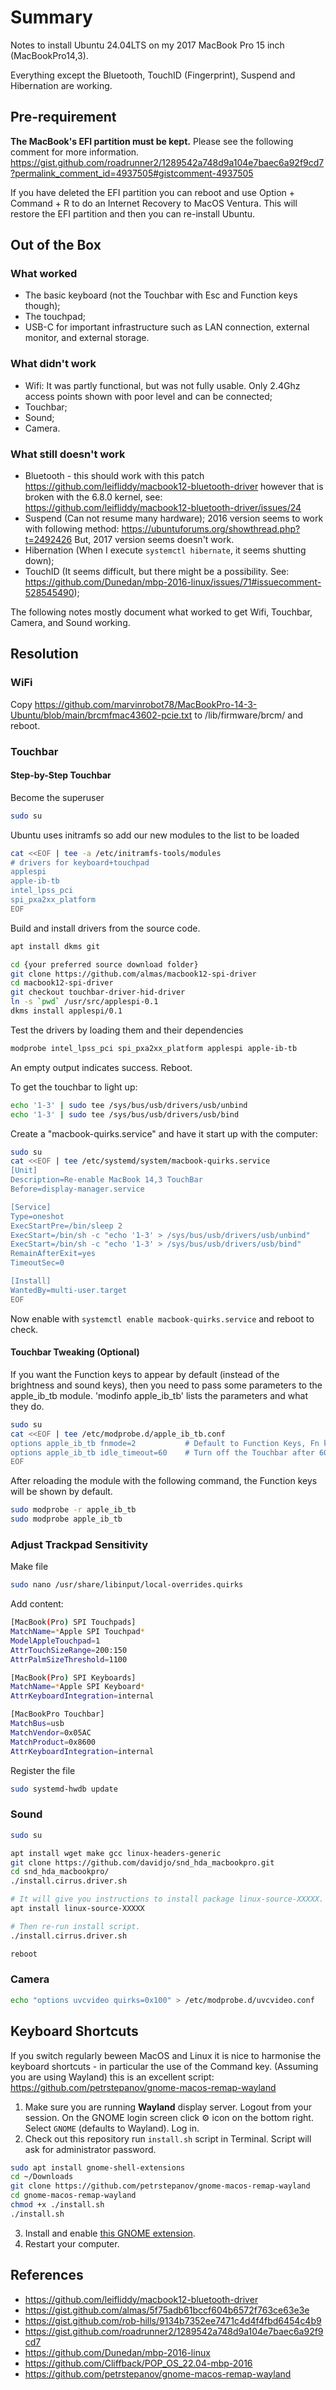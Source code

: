 # Summary
Notes to install Ubuntu 24.04LTS on my 2017 MacBook Pro 15 inch (MacBookPro14,3).

Everything except the Bluetooth, TouchID (Fingerprint), Suspend and Hibernation are working.

## Pre-requirement
**The MacBook's EFI partition must be kept.** 
Please see the following comment for more information.
https://gist.github.com/roadrunner2/1289542a748d9a104e7baec6a92f9cd7?permalink_comment_id=4937505#gistcomment-4937505

If you have deleted the EFI partition you can reboot and use Option + Command + R to do an Internet Recovery to MacOS Ventura.  This will restore the EFI partition and then you can re-install Ubuntu.

## Out of the Box

### What worked
- The basic keyboard (not the Touchbar with Esc and Function keys though); 
- The touchpad;
- USB-C for important infrastructure such as LAN connection, external monitor, and external storage.

### What didn't work
- Wifi: It was partly functional, but was not fully usable. Only 2.4Ghz access points shown with poor level and can be connected;
- Touchbar;
- Sound;
- Camera.

### What still doesn't work
- Bluetooth - this should work with this patch https://github.com/leifliddy/macbook12-bluetooth-driver however that is broken with the 6.8.0 kernel, see: https://github.com/leifliddy/macbook12-bluetooth-driver/issues/24
- Suspend (Can not resume many hardware);
  2016 version seems to work with following method: https://ubuntuforums.org/showthread.php?t=2492426
  But, 2017 version seems doesn't work.
- Hibernation (When I execute `systemctl hibernate`, it seems shutting down);
- TouchID (It seems difficult, but there might be a possibility. See: https://github.com/Dunedan/mbp-2016-linux/issues/71#issuecomment-528545490);

The following notes mostly document what worked to get Wifi, Touchbar, Camera, and Sound working.

## Resolution

### WiFi
Copy https://github.com/marvinrobot78/MacBookPro-14-3-Ubuntu/blob/main/brcmfmac43602-pcie.txt to /lib/firmware/brcm/ and reboot.

### Touchbar

#### Step-by-Step Touchbar
Become the superuser
```bash
sudo su
```

Ubuntu uses initramfs so add our new modules to the list to be loaded
```bash
cat <<EOF | tee -a /etc/initramfs-tools/modules
# drivers for keyboard+touchpad
applespi
apple-ib-tb
intel_lpss_pci
spi_pxa2xx_platform
EOF
```

Build and install drivers from the source code.
```bash
apt install dkms git

cd {your preferred source download folder}
git clone https://github.com/almas/macbook12-spi-driver
cd macbook12-spi-driver
git checkout touchbar-driver-hid-driver
ln -s `pwd` /usr/src/applespi-0.1
dkms install applespi/0.1
```

Test the drivers by loading them and their dependencies
```bash
modprobe intel_lpss_pci spi_pxa2xx_platform applespi apple-ib-tb
```
An empty output indicates success.  Reboot.

To get the touchbar to light up:
```bash
echo '1-3' | sudo tee /sys/bus/usb/drivers/usb/unbind
echo '1-3' | sudo tee /sys/bus/usb/drivers/usb/bind
```

Create a "macbook-quirks.service" and have it start up with the computer:
```bash
sudo su
cat <<EOF | tee /etc/systemd/system/macbook-quirks.service
[Unit]
Description=Re-enable MacBook 14,3 TouchBar
Before=display-manager.service

[Service]
Type=oneshot
ExecStartPre=/bin/sleep 2
ExecStart=/bin/sh -c "echo '1-3' > /sys/bus/usb/drivers/usb/unbind"
ExecStart=/bin/sh -c "echo '1-3' > /sys/bus/usb/drivers/usb/bind"
RemainAfterExit=yes
TimeoutSec=0

[Install]
WantedBy=multi-user.target
EOF
```
Now enable with `systemctl enable macbook-quirks.service` and reboot to check.

#### Touchbar Tweaking (Optional)
If you want the Function keys to appear by default (instead of the brightness and sound keys), then you need to pass some parameters to the apple_ib_tb module. 
'modinfo apple_ib_tb' lists the parameters and what they do.
```bash
sudo su
cat <<EOF | tee /etc/modprobe.d/apple_ib_tb.conf
options apple_ib_tb fnmode=2           # Default to Function Keys, Fn key toggles to "special"
options apple_ib_tb idle_timeout=60    # Turn off the Touchbar after 60 seconds.
EOF
```

After reloading the module with the following command, the Function keys will be shown by default.
```bash
sudo modprobe -r apple_ib_tb
sudo modprobe apple_ib_tb
```
### Adjust Trackpad Sensitivity

Make file

```bash
sudo nano /usr/share/libinput/local-overrides.quirks
```

Add content:

```bash
[MacBook(Pro) SPI Touchpads]
MatchName=*Apple SPI Touchpad*
ModelAppleTouchpad=1
AttrTouchSizeRange=200:150
AttrPalmSizeThreshold=1100

[MacBook(Pro) SPI Keyboards]
MatchName=*Apple SPI Keyboard*
AttrKeyboardIntegration=internal

[MacBookPro Touchbar]
MatchBus=usb
MatchVendor=0x05AC
MatchProduct=0x8600
AttrKeyboardIntegration=internal
```

Register the file

```bash
sudo systemd-hwdb update
```

### Sound
```bash
sudo su

apt install wget make gcc linux-headers-generic
git clone https://github.com/davidjo/snd_hda_macbookpro.git
cd snd_hda_macbookpro/
./install.cirrus.driver.sh

# It will give you instructions to install package linux-source-XXXXX. Install it.
apt install linux-source-XXXXX

# Then re-run install script.
./install.cirrus.driver.sh

reboot
```


### Camera
```bash
echo "options uvcvideo quirks=0x100" > /etc/modprobe.d/uvcvideo.conf
```

## Keyboard Shortcuts
If you switch regularly beween MacOS and Linux it is nice to harmonise the keyboard shortcuts - in particular the use of the Command key.
(Assuming you are using Wayland) this is an excellent script: https://github.com/petrstepanov/gnome-macos-remap-wayland

1. Make sure you are running **Wayland** display server. Logout from your session. On the GNOME login screen click ⚙ icon on the bottom right. Select `GNOME` (defaults to Wayland). Log in.
2. Check out this repository run `install.sh` script in Terminal. Script will ask for administrator password.
```bash
sudo apt install gnome-shell-extensions
cd ~/Downloads
git clone https://github.com/petrstepanov/gnome-macos-remap-wayland
cd gnome-macos-remap-wayland
chmod +x ./install.sh
./install.sh
```
3. Install and enable [this GNOME extension](https://extensions.gnome.org/extension/5060/xremap/).
4. Restart your computer.

## References
- https://github.com/leifliddy/macbook12-bluetooth-driver
- https://gist.github.com/almas/5f75adb61bccf604b6572f763ce63e3e
- https://gist.github.com/rob-hills/9134b7352ee7471c4d4f4fbd6454c4b9
- https://gist.github.com/roadrunner2/1289542a748d9a104e7baec6a92f9cd7
- https://github.com/Dunedan/mbp-2016-linux
- https://github.com/Cliffback/POP_OS_22.04-mbp-2016
- https://github.com/petrstepanov/gnome-macos-remap-wayland
